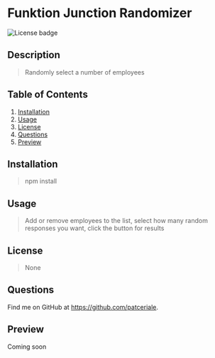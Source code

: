 # **Funktion Junction Randomizer**

  ![License badge](https://img.shields.io/badge/license-None-success)

  ## **Description**

  >Randomly select a number of employees

## **Table of Contents**
1. [Installation](#installation)
1. [Usage](#usage)
1. [License](#license)
1. [Questions](#questions)
1. [Preview](#preview)


## **Installation**
>npm install
## **Usage**
>Add or remove employees to the list, select how many random responses you want, click the button for results
## **License**
>None


## **Questions**
Find me on GitHub at https://github.com/patceriale.

## **Preview**
Coming soon
